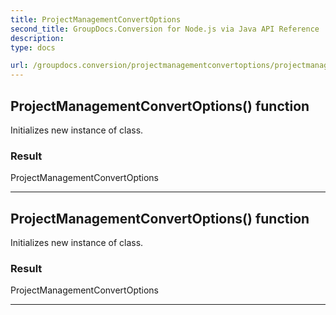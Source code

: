 ```yaml
---
title: ProjectManagementConvertOptions
second_title: GroupDocs.Conversion for Node.js via Java API Reference
description: 
type: docs

url: /groupdocs.conversion/projectmanagementconvertoptions/projectmanagementconvertoptions/
---
```


## ProjectManagementConvertOptions() function
Initializes new instance of  class.

### Result
ProjectManagementConvertOptions


---


## ProjectManagementConvertOptions() function
Initializes new instance of  class.

### Result
ProjectManagementConvertOptions


---


